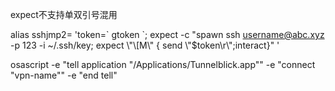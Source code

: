 expect不支持单双引号混用


alias sshjmp2= 'token=\` gtoken \`; expect -c "spawn ssh username@abc.xyz -p 123 -i ~/.ssh/key; expect \\"\\[M\\" { send \\"$token\\r\\";interact}" '

osascript -e "tell application \"/Applications/Tunnelblick.app\"" -e "connect \"vpn-name\"" -e "end tell"
